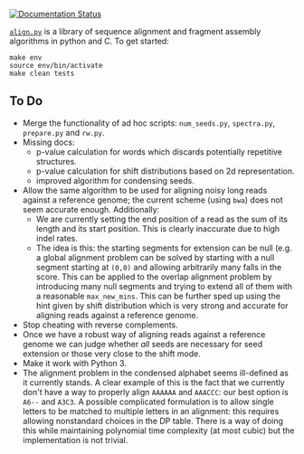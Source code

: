 [![Documentation Status](https://readthedocs.org/projects/alignpy/badge/?version=latest)](http://alignpy.readthedocs.org/en/latest/?badge=latest)

[`align.py`](https://alignpy.readthedocs.org/) is a library of sequence alignment and
fragment assembly algorithms in python and C. To get started:

```shell
make env
source env/bin/activate
make clean tests
```

## To Do

* Merge the functionality of ad hoc scripts: `num_seeds.py`, `spectra.py`,
  `prepare.py` and `rw.py`.
* Missing docs:
  * p-value calculation for words which discards potentially repetitive
    structures.
  * p-value calculation for shift distributions based on 2d representation.
  * improved algorithm for condensing seeds.
* Allow the same algorithm to be used for aligning noisy long reads against a
  reference genome; the current scheme (using `bwa`) does not seem accurate
  enough. Additionally:
  * We are currently setting the end position of a read as the sum of its length
    and its start position. This is clearly inaccurate due to high indel rates.
  * The idea is this: the starting segments for extension can be null (e.g. a
    global alignment problem can be solved by starting with a null segment
    starting at `(0,0)` and allowing arbitrarily many falls in the score. This
    can be applied to the overlap alignment problem by introducing many null
    segments and trying to extend all of them with a reasonable `max_new_mins`.
    This can be further sped up using the hint given by shift distribution which
    is very strong and accurate for aligning reads against a reference genome.
* Stop cheating with reverse complements.
* Once we have a robust way of aligning reads against a reference genome we can
  judge whether *all* seeds are necessary for seed extension or those very close
  to the shift mode.
* Make it work with Python 3.
* The alignment problem in the condensed alphabet seems ill-defined as it
  currently stands. A clear example of this is the fact that we currently
  don't have a way to properly align `AAAAAA` and `AAACCC`: our best option
  is `A6--` and `A3C3`. A possible complicated formulation is to allow
  single letters to be matched to multiple letters in an alignment:
  this requires allowing nonstandard choices in the DP table. There is a
  way of doing this while maintaining polynomial time complexity (at most
  cubic) but the implementation is not trivial.
